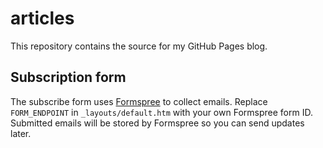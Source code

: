 # articles

This repository contains the source for my GitHub Pages blog.

## Subscription form

The subscribe form uses [Formspree](https://formspree.io/) to collect emails. Replace `FORM_ENDPOINT` in `_layouts/default.htm` with your own Formspree form ID. Submitted emails will be stored by Formspree so you can send updates later.
